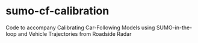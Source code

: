 # sumo-cf-calibration
Code to accompany Calibrating Car-Following Models using SUMO-in-the-loop and Vehicle Trajectories from Roadside Radar
